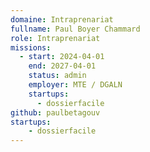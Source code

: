 ```yaml
---
domaine: Intraprenariat
fullname: Paul Boyer Chammard
role: Intraprenariat
missions:
  - start: 2024-04-01
    end: 2027-04-01
    status: admin
    employer: MTE / DGALN
    startups:
      - dossierfacile
github: paulbetagouv
startups:
    - dossierfacile
---
```

